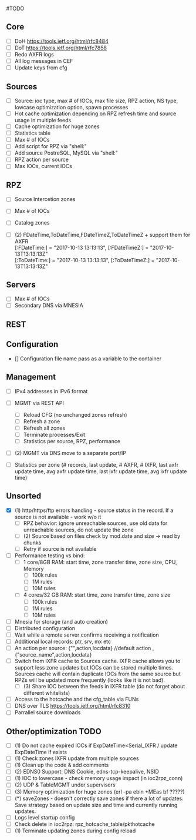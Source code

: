 #TODO

## Core
- [ ] DoH https://tools.ietf.org/html/rfc8484
- [ ] DoT https://tools.ietf.org/html/rfc7858
- [ ] Redo AXFR logs
- [ ] All log messages in CEF
- [ ] Update keys from cfg

## Sources
- [ ] Source: ioc type, max # of IOCs, max file size, RPZ action, NS type, lowcase optimization option, spawn processes
- [ ] Hot cache optimization depending on RPZ refresh time and source usage in multiple feeds
- [ ] Cache optimization for huge zones
- [ ] Statistics table
- [ ] Max # of IOCs
- [ ] Add script for RPZ via "shell:"
- [ ] Add source PostreSQL, MySQL via "shell:"
- [ ] RPZ action per source
- [ ] Max IOCs, current IOCs

## RPZ
- [ ] Source Intercetion zones
- [ ] Max # of IOCs
- [ ] Catalog zones
- [ ] (2) FDateTime,ToDateTime,FDateTimeZ,ToDateTimeZ + support them for AXFR  
[:FDateTime:] = "2017-10-13 13:13:13", [:FDateTimeZ:] = "2017-10-13T13:13:13Z"  
[:ToDateTime:] = "2017-10-13 13:13:13", [:ToDateTimeZ:] = "2017-10-13T13:13:13Z"


## Servers
- [ ] Max # of IOCs
- [ ] Secondary DNS via MNESIA

## REST

## Configuration
- [\] Configuration file name pass as a variable to the container

## Management
- [ ] IPv4 addresses in IPv6 format
- [ ] MGMT via REST API
  - [ ] Reload CFG (no unchanged zones refresh)
  - [ ] Refresh a zone
  - [ ] Refresh all zones
  - [ ] Terminate processes/Exit
  - [ ] Statistics per source, RPZ, performance
- [ ] (2) MGMT via DNS move to a separate port/IP
- [ ] Statistics per zone (# records, last update, # AXFR, # IXFR, last axfr update time, avg axfr update time, last ixfr update time, avg ixfr update time)


## Unsorted
- [x] (1) http/https/ftp errors handling - source status in the record. If a source is not available - work w/o it
  - [ ] RPZ behavior: ignore unreachable sources, use old data for unreachable sources, do not update the zone
  - [ ] (2) Source based on files check by mod.date and size -> read by chunks
  - [ ] Retry if source is not available
- [ ] Performance testing vs bind:
  - [ ] 1 core/8GB RAM: start time, zone transfer time, zone size, CPU, Memory
    - [ ] 100k rules
    - [ ] 1M rules
    - [ ] 10M rules
  - [ ] 4 cores/32 GB RAM: start time, zone transfer time, zone size
    - [ ] 100k rules
    - [ ] 1M rules
    - [ ] 10M rules
- [ ] Mnesia for storage (and auto creation)
- [ ] Distributed configuration
- [ ] Wait while a remote server confirms receiving a notification
- [ ] Additional local records: ptr, srv, mx etc
- [ ] An action per source: {"",action,locdata} //default action ,{"source_name",action,locdata}
- [ ] Switch from IXFR cache to Sources cache. IXFR cache allows you to support less zone updates but IOCs can be stored multiple times. Sources cache will contain duplicate IOCs from the same source but RPZs will be updated more frequently (looks like it is not bad).
  - [ ] (3) Share IOC between the feeds in IXFR table (do not forget about different whitelists)
- [ ] Access to the hotcache and the cfg_table via FUNs
- [ ] DNS over TLS https://tools.ietf.org/html/rfc8310
- [ ] Parrallel source downloads

## Other/optimization TODO
- [ ] (1) Do not cache expired IOCs if ExpDateTime<Serial_IXFR / update ExpDateTime if exists
- [ ] (1) Check zones IXFR update from multiple sources
- [ ] (1) Clean up the code & add comments
- [ ] (2) EDNS0 Support: DNS Cookie, edns-tcp-keepalive, NSID
- [ ] (1) IOC to lowercase - check memory usage impact (in ioc2rpz_conn)
- [ ] (2) UDP & TableMGMT under supervisors
- [ ] (3) Memory optimization for huge zones (erl -pa ebin +MEas bf ?????)
- [ ] (*) saveZones - doesn't correctly save zones if there a lot of updates. Save strategy based on update size and time and currently running updates.
- [ ] Logs level startup config
- [ ] Check delete in ioc2rpz: rpz_hotcache_table/pkthotcache
- [ ] (1) Terminate updating zones during config reload